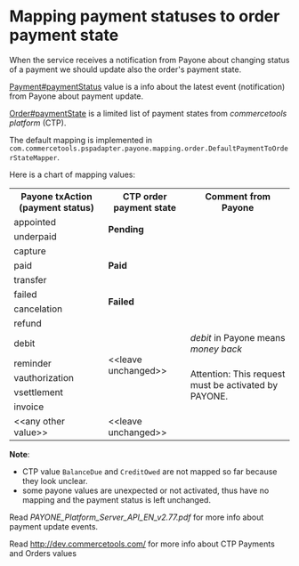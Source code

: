 # Mapping payment statuses to order payment state

When the service receives a notification from Payone about changing status of a payment we should update also 
the order's payment state.

[Payment#paymentStatus](http://dev.commercetools.com/http-api-projects-payments.html#paymentstatus) value is a info
about the latest event (notification) from Payone about payment update.

[Order#paymentState](http://dev.commercetools.com/http-api-projects-orders.html#paymentstate) is a limited list
of payment states from _commercetools platform_ (CTP).

The default mapping is implemented in `com.commercetools.pspadapter.payone.mapping.order.DefaultPaymentToOrderStateMapper`.

Here is a chart of mapping values:

<table>
<tr>
  <th>Payone txAction (payment status)</th>
  <th>CTP order payment state</th>
  <th>Comment from Payone</th>
</tr>
<tr>
  <td>appointed</td>
  <td rowspan="2"><b>Pending</b></td>
  <td></td>
</tr>
<tr>
  <td>underpaid</td>
  <td></td>
</tr>
<tr>
  <td>capture</td>
  <td rowspan="3"><b>Paid</b></td>
  <td></td>
</tr>
<tr>
  <td>paid</td>
  <td></td>
</tr>
<tr>
  <td>transfer</td>
  <td></td>
</tr>
<tr>
  <td>failed</td>
  <td rowspan="2"><b>Failed</b></td>
  <td></td>
</tr>
<tr>
  <td>cancelation</td>
  <td></td>
</tr>
<tr>
  <td>refund</td>
  <td rowspan="6">&lt;&lt;leave unchanged&gt;&gt;</td>
  <td></td>
</tr>
<tr>
  <td>debit</td>
  <td><i>debit</i> in Payone means <i>money back</i></td>
</tr>
<tr>
  <td>reminder</td>
  <td rowspan="4">Attention: This request must be activated by PAYONE.	</td>
</tr>
<tr>
  <td>vauthorization</td>
</tr>
<tr>
  <td>vsettlement</td>
</tr>
<tr>
  <td>invoice</td>
</tr>
<tr>
  <td>&lt;&lt;any other value&gt;&gt;</td>
  <td>&lt;&lt;leave unchanged&gt;&gt;</td>
  <td></td>
</tr>
</table>

**Note**: 
  - CTP value `BalanceDue` and `CreditOwed` are not mapped so far because they look unclear.
  - some payone values are unexpected or not activated, thus have no mapping and the payment status is left unchanged.

Read _PAYONE_Platform_Server_API_EN_v2.77.pdf_ for more info about payment update events.

Read http://dev.commercetools.com/ for more info about CTP Payments and Orders values
